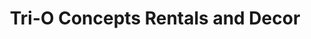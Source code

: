 ---
title: "Tri-O Concepts Rentals and Decor"
url: /accra/tri-o-concepts-rentals-and-decor/
shop: storage rental
---